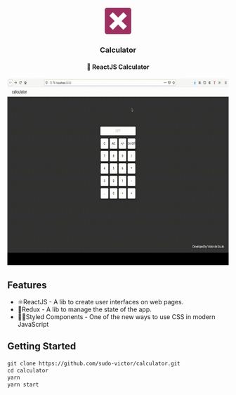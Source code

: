 <p align="center">
<img src="./assets/icon.png" height="60" width="60"><br/>

</p>

<h3 align="center">
Calculator <br/>
<h4 align="center">🔢 ReactJS Calculator</h4>
</h3>


<p align="center">
<img src="./assets/calc.gif" alt="demo-web" height="425">
</p>

## Features

-   ⚛ReactJS - A lib to create user interfaces on web pages.
-   🔄Redux - A lib to manage the state of the app.
-   💅🏿Styled Components - One of the new ways to use CSS in modern JavaScript

## Getting Started

```
git clone https://github.com/sudo-victor/calculator.git
cd calculator
yarn
yarn start
```
